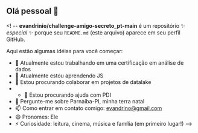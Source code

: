 ## Olá pessoal 👋

<! --
**evandrinio/challenge-amigo-secreto_pt-main** é um repositório ✨ _especial_ ✨ porque seu `README.md` (este arquivo) aparece em seu perfil GitHub.

Aqui estão algumas idéias para você começar:

- 🔭 Atualmente estou trabalhando em uma certificação em análise de dados
- 🌱 Atualmente estou aprendendo JS
- 👯 Estou procurando colaborar em projetos de datalake
- - 🤔 Estou procurando ajuda com PDI
- 💬 Pergunte-me sobre Parnaíba-PI, minha terra natal
- 📫 Como entrar em contato comigo: evandrino@gmail.com
- 😄 Pronomes: Ele
- ⚡ Curiosidade: leitura, cinema, música e família (em primeiro lugar!)
-->
